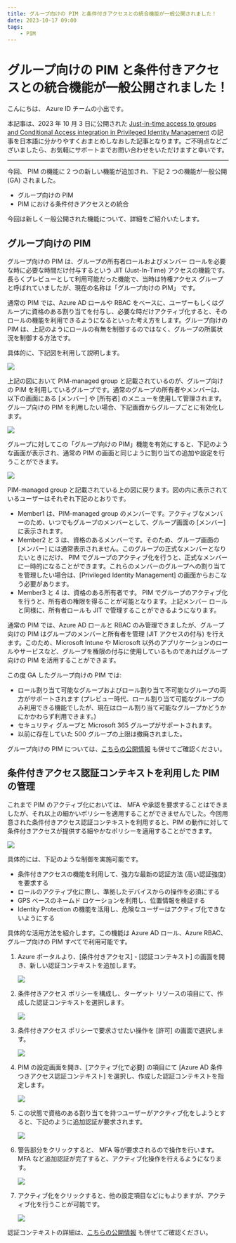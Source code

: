 ```yaml
---
title: グループ向けの PIM と条件付きアクセスとの統合機能が一般公開されました！
date: 2023-10-17 09:00
tags:
    - PIM
---
```


# グループ向けの PIM と条件付きアクセスとの統合機能が一般公開されました！

こんにちは、 Azure ID チームの小出です。

本記事は、2023 年 10 月 3 日に公開された [Just-in-time access to groups and Conditional Access integration in Privileged Identity Management](https://techcommunity.microsoft.com/t5/microsoft-entra-azure-ad-blog/just-in-time-access-to-groups-and-conditional-access-integration/ba-p/2466926) の記事を日本語に分かりやすくおまとめしなおした記事となります。ご不明点などございましたら、お気軽にサポートまでお問い合わせをいただけますと幸いです。

---

今回、 PIM の機能に 2 つの新しい機能が追加され、下記 2 つの機能が一般公開 (GA) されました。

- グループ向けの PIM
- PIM における条件付きアクセスとの統合

今回は新しく一般公開された機能について、詳細をご紹介いたします。

## グループ向けの PIM

グループ向けの  PIM は、グループの所有者ロールおよびメンバー ロールを必要な時に必要な時間だけ付与するという JIT (Just-In-Time) アクセスの機能です。長らくプレビューとして利用可能だった機能で、当時は特権アクセス グループと呼ばれていましたが、現在の名称は「グループ向けの PIM」 です。

通常の PIM では、Azure AD ロールや RBAC をベースに、ユーザーもしくはグループに資格のある割り当てを付与し、必要な時だけアクティブ化すると、そのロールの機能を利用できるようになるといった考え方をします。グループ向けの PIM は、上記のようにロールの有無を制御するのではなく、グループの所属状況を制御する方法です。

具体的に、下記図を利用して説明します。

 ![](./pim-for-group-ga/pim-for-group-ga1.png)

上記の図において PIM-managed group と記載されているのが、グループ向けの PIM を利用しているグループです。通常のグループの所有者やメンバーは、以下の画面にある [メンバー] や [所有者] のメニューを使用して管理されます。グループ向けの PIM を利用したい場合、下記画面からグループごとに有効化します。

 ![](./pim-for-group-ga/pim-for-group-ga2.png)

グループに対してこの「グループ向けの PIM」機能を有効にすると、下記のような画面が表示され、通常の PIM の画面と同じように割り当ての追加や設定を行うことができます。

 ![](./pim-for-group-ga/pim-for-group-ga3.png)

 PIM-managed group と記載されている上の図に戻ります。図の内に表示されているユーザーはそれぞれ下記のとおりです。

- Member1 は、PIM-managed group のメンバーです。アクティブなメンバーのため、いつでもグループのメンバーとして、グループ画面の [メンバー] に表示されます。
- Member2 と 3 は、資格のあるメンバーです。そのため、グループ画面の [メンバー] には通常表示されません。このグループの正式なメンバーとなりたいときにだけ、 PIM でグループのアクティブ化を行うと、正式なメンバーに一時的になることができます。これらのメンバーのグループへの割り当てを管理したい場合は、[Privileged Identity Management] の画面からおこなう必要があります。
- Member3 と 4 は、資格のある所有者です。 PIM でグループのアクティブ化を行うと、所有者の権限を得ることが可能となります。上記メンバー ロールと同様に、所有者ロールも JIT で管理することができるようになります。

通常の PIM では、Azure AD ロールと RBAC のみ管理できましたが、グループ向けの PIM はグループのメンバーと所有者を管理 (JIT アクセスの付与) を行えます。このため、Microsoft Intune や Microsoft 以外のアプリケーションのロールやサービスなど、グループを権限の付与に使用しているものであればグループ向けの PIM を活用することができます。

この度 GA したグループ向けの PIM では:

- ロール割り当て可能なグループおよびロール割り当て不可能なグループの両方がサポートされます (プレビュー時代、ロール割り当て可能なグループのみ利用できる機能でしたが、現在はロール割り当て可能なグループかどうかにかかわらず利用できます。)
- セキュリティ グループと Microsoft 365 グループがサポートされます。
- 以前に存在していた 500 グループの上限は撤廃されました。

グループ向けの PIM については、[こちらの公開情報](https://learn.microsoft.com/ja-jp/azure/active-directory/privileged-identity-management/concept-pim-for-groups) も併せてご確認ください。

## 条件付きアクセス認証コンテキストを利用した PIM の管理

これまで PIM のアクティブ化においては、 MFA や承認を要求することはできましたが、それ以上の細かいポリシーを適用することができませんでした。今回用意された条件付きアクセス認証コンテキストを利用すると、PIM の動作に対して条件付きアクセスが提供する細やかなポリシーを適用することができます。

 ![](./pim-for-group-ga/pim-for-group-ga4.png)

具体的には、下記のような制御を実施可能です。

- 条件付きアクセスの機能を利用して、強力な最新の認証方法 (高い認証強度) を要求する
- ロールのアクティブ化に際し、準拠したデバイスからの操作を必須にする
- GPS ベースのネームド ロケーションを利用し、位置情報を検証する
- Identity Protection の機能を活用し、危険なユーザーはアクティブ化できないようにする

具体的な活用方法を紹介します。この機能は Azure AD ロール、Azure RBAC、グループ向けの PIM すべてで利用可能です。

1. Azure ポータルより、[条件付きアクセス] - [認証コンテキスト] の画面を開き、新しい認証コンテキストを追加します。

     ![](./pim-for-group-ga/pim-for-group-ga5.png)

2. 条件付きアクセス ポリシーを構成し、ターゲット リソースの項目にて、作成した認証コンテキストを選択します。

     ![](./pim-for-group-ga/pim-for-group-ga6.png)

3. 条件付きアクセス ポリシーで要求させたい操作を [許可] の画面で選択します。

     ![](./pim-for-group-ga/pim-for-group-ga7.png)

4. PIM の設定画面を開き、[アクティブ化で必要] の項目にて [Azure AD 条件つきアクセス認証コンテキスト] を選択し、作成した認証コンテキストを指定します。

     ![](./pim-for-group-ga/pim-for-group-ga8.png)

5. この状態で資格のある割り当てを持つユーザーがアクティブ化をしようとすると、下記のように追加認証が要求されます。

     ![](./pim-for-group-ga/pim-for-group-ga9.png)

6. 警告部分をクリックすると、 MFA 等が要求されるので操作を行います。MFA など追加認証が完了すると、アクティブ化操作を行えるようになります。

     ![](./pim-for-group-ga/pim-for-group-ga10.png)

7. アクティブ化をクリックすると、他の設定項目などにもよりますが、アクティブ化を行うことが可能です。

     ![](./pim-for-group-ga/pim-for-group-ga11.png)

認証コンテキストの詳細は、[こちらの公開情報](https://learn.microsoft.com/ja-jp/azure/active-directory/conditional-access/concept-conditional-access-cloud-apps#configure-authentication-contexts) も併せてご確認ください。
